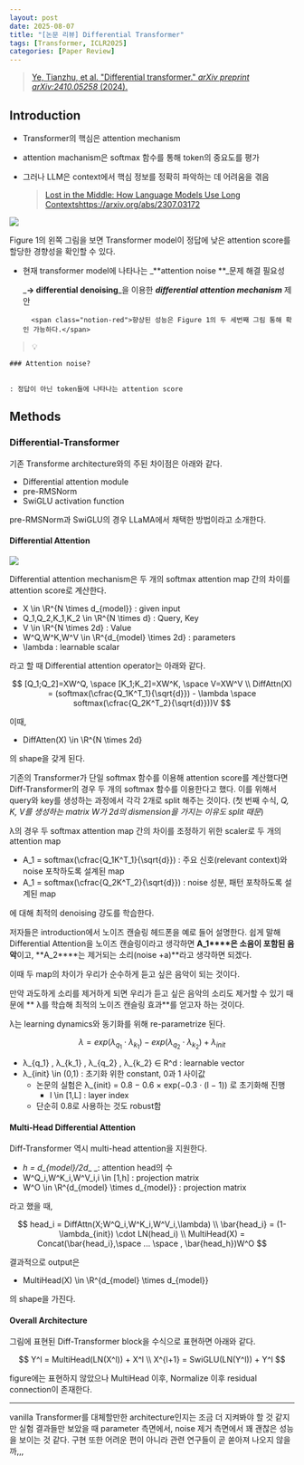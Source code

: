 ```yaml
---
layout: post
date: 2025-08-07
title: "[논문 리뷰] Differential Transformer"
tags: [Transformer, ICLR2025]
categories: [Paper Review]
---
```


> [Ye, Tianzhu, et al. "Differential transformer." ](https://arxiv.org/abs/2410.05258)[_arXiv preprint arXiv:2410.05258_](https://arxiv.org/abs/2410.05258)[ (2024).](https://arxiv.org/abs/2410.05258)



## Introduction

- Transformer의 핵심은 attention mechanism
- attention machanism은 softmax 함수를 통해 token의 중요도를 평가
- 그러나 LLM은 context에서 핵심 정보를 정확히 파악하는 데 어려움을 겪음

	> [Lost in the Middle: How Language Models Use Long Contextshttps://arxiv.org/abs/2307.03172](https://arxiv.org/abs/2307.03172)


![](https://prod-files-secure.s3.us-west-2.amazonaws.com/542b861c-36a8-4051-84e5-8804b6728dba/9083ea56-691a-4752-ae26-47f403431ac8/image.png?X-Amz-Algorithm=AWS4-HMAC-SHA256&X-Amz-Content-Sha256=UNSIGNED-PAYLOAD&X-Amz-Credential=ASIAZI2LB4663FMJN7QS%2F20251011%2Fus-west-2%2Fs3%2Faws4_request&X-Amz-Date=20251011T060120Z&X-Amz-Expires=3600&X-Amz-Security-Token=IQoJb3JpZ2luX2VjEGYaCXVzLXdlc3QtMiJHMEUCIQC52i0T5x2h393Xo%2ByzORNl37He26mJy8ED5X7yNzTp%2BwIgF4r1D%2BB334MrUu1bHZ7g4e2JQQSC4mKQjfSMGl6Qg6oqiAQI%2F%2F%2F%2F%2F%2F%2F%2F%2F%2F%2F%2FARAAGgw2Mzc0MjMxODM4MDUiDO8AlKKmg8AqYuajKSrcA8hGZEPKrn%2Bv%2FgjSqEFX0mVWhAkwPOIP7%2Fm7Il4STn2O6JFSuXCyfEGuvlPH%2BNI8YUSxp%2F94RbWip19Umm0VvcFyaD8PxKx%2FbR%2BG%2FfC0dzNzf1%2F7KohE86DKTAlc42uxp9%2Fs6x1fhVEzlg%2BV5W8iGshPvyE%2BmU1LatHn1PeJiTUTTuKrsbXKRygZbDAf5%2FZdJFcwylQQxii3FaWY0twVkuoLplm3pfNPcbdB%2B7SNEm5CohIdz%2FcK28a%2FIyUzfoy5xZMakaIigFmnYe55vHNXyMDAh6s2NKXWtruIFvUcEP6edVpoqm9GohC53qHmA%2Fd4BAkZBMiARSrEQcRERdmgSoHkwWRTJ4nY4r7zY6OBcXomuMbJQ32pnogNMlWuZLR7tDFztoqZAjdM15MIM25lX7hqarPvdpB4L5HmtjFR2aJNWmDorVZxCOvT%2FICZ5ZsqdOXANWUkOUtp7JFz8u9tAfTe8ap2rfXefaZTeIuZfeb33m55nqw%2FSckHRQJCN03g7HG%2BT5dTm9yZ%2FtsT9b1YXkwjdlZEZFa%2BmOQQUfftGMTPU7%2B5%2FE%2BSj5q0K8VLK%2FSyyfKn3KuZe1DurxVDIOws8FbD9HRv7z9Z%2FdLPAjvfNGlT%2FmI%2FwO0VOhEar5goMOfip8cGOqUBETHXacgrcxlp%2F9eTMDjKOptiBxrDv0QuNi7WSRrBwe57UnWdKBp4%2Bi4Bea7Wvqenams1iQvu%2FtbnSRCp9WK3K%2FHm%2FAhNeCkspyqIEHKO20CZg1ImCtLP5MM7%2F%2B9rR19PCviIv44INLIxR613npk9KmDax%2FmAU9ENI3q%2FGZCn1vimbGyKFM283umCKJ5%2Fph0jXZA5Z7Fo9dHu664odu%2FwcoEBr8qJ&X-Amz-Signature=2ca5378fc4451ccf0917b0ec456fc31e0c215403b479d5053db3d13dde01ee69&X-Amz-SignedHeaders=host&x-amz-checksum-mode=ENABLED&x-id=GetObject)


Figure 1의 왼쪽 그림을 보면 Transformer model이 정답에 낮은 attention score를 할당한 경향성을 확인할 수 있다.

- 현재 transformer model에 나타나는 _**attention noise **_문제 해결 필요성

	_**→ differential denoising**_을 이용한 _**differential attention mechanism**_ 제안


		<span class="notion-red">향상된 성능은 Figure 1의 두 세번째 그림 통해 확인 가능하다.</span>


> 💡 


	### Attention noise?


	: 정답이 아닌 token들에 나타나는 attention score



## Methods



### Differential-Transformer


기존 Transforme architecture와의 주된 차이점은 아래와 같다.

- Differential attention module
- pre-RMSNorm
- SwiGLU activation function

pre-RMSNorm과 SwiGLU의 경우 LLaMA에서 채택한 방법이라고 소개한다.



#### Differential Attention


![](https://prod-files-secure.s3.us-west-2.amazonaws.com/542b861c-36a8-4051-84e5-8804b6728dba/116d70b2-1963-4810-9167-f4c7d8a06e8f/image.png?X-Amz-Algorithm=AWS4-HMAC-SHA256&X-Amz-Content-Sha256=UNSIGNED-PAYLOAD&X-Amz-Credential=ASIAZI2LB4663FMJN7QS%2F20251011%2Fus-west-2%2Fs3%2Faws4_request&X-Amz-Date=20251011T060120Z&X-Amz-Expires=3600&X-Amz-Security-Token=IQoJb3JpZ2luX2VjEGYaCXVzLXdlc3QtMiJHMEUCIQC52i0T5x2h393Xo%2ByzORNl37He26mJy8ED5X7yNzTp%2BwIgF4r1D%2BB334MrUu1bHZ7g4e2JQQSC4mKQjfSMGl6Qg6oqiAQI%2F%2F%2F%2F%2F%2F%2F%2F%2F%2F%2F%2FARAAGgw2Mzc0MjMxODM4MDUiDO8AlKKmg8AqYuajKSrcA8hGZEPKrn%2Bv%2FgjSqEFX0mVWhAkwPOIP7%2Fm7Il4STn2O6JFSuXCyfEGuvlPH%2BNI8YUSxp%2F94RbWip19Umm0VvcFyaD8PxKx%2FbR%2BG%2FfC0dzNzf1%2F7KohE86DKTAlc42uxp9%2Fs6x1fhVEzlg%2BV5W8iGshPvyE%2BmU1LatHn1PeJiTUTTuKrsbXKRygZbDAf5%2FZdJFcwylQQxii3FaWY0twVkuoLplm3pfNPcbdB%2B7SNEm5CohIdz%2FcK28a%2FIyUzfoy5xZMakaIigFmnYe55vHNXyMDAh6s2NKXWtruIFvUcEP6edVpoqm9GohC53qHmA%2Fd4BAkZBMiARSrEQcRERdmgSoHkwWRTJ4nY4r7zY6OBcXomuMbJQ32pnogNMlWuZLR7tDFztoqZAjdM15MIM25lX7hqarPvdpB4L5HmtjFR2aJNWmDorVZxCOvT%2FICZ5ZsqdOXANWUkOUtp7JFz8u9tAfTe8ap2rfXefaZTeIuZfeb33m55nqw%2FSckHRQJCN03g7HG%2BT5dTm9yZ%2FtsT9b1YXkwjdlZEZFa%2BmOQQUfftGMTPU7%2B5%2FE%2BSj5q0K8VLK%2FSyyfKn3KuZe1DurxVDIOws8FbD9HRv7z9Z%2FdLPAjvfNGlT%2FmI%2FwO0VOhEar5goMOfip8cGOqUBETHXacgrcxlp%2F9eTMDjKOptiBxrDv0QuNi7WSRrBwe57UnWdKBp4%2Bi4Bea7Wvqenams1iQvu%2FtbnSRCp9WK3K%2FHm%2FAhNeCkspyqIEHKO20CZg1ImCtLP5MM7%2F%2B9rR19PCviIv44INLIxR613npk9KmDax%2FmAU9ENI3q%2FGZCn1vimbGyKFM283umCKJ5%2Fph0jXZA5Z7Fo9dHu664odu%2FwcoEBr8qJ&X-Amz-Signature=de79e22300a908612b7d98c84bb81accb977a6359b9d8488c2ef6602d3c24397&X-Amz-SignedHeaders=host&x-amz-checksum-mode=ENABLED&x-id=GetObject)


Differential attention mechanism은 두 개의 softmax attention map 간의 차이를 attention score로 계산한다.

- X \in \R^{N \times d\_{model}} : given input
- Q\_1,Q\_2,K\_1,K\_2 \in \R^{N \times d} : Query, Key
- V \in \R^{N \times 2d} : Value
- W^Q,W^K,W^V \in \R^{d\_{model} \times 2d} : parameters
- \lambda : learnable scalar

라고 할 때 Differential attention operator는 아래와 같다.


$$
[Q_1;Q_2]=XW^Q, \space [K_1;K_2]=XW^K, \space V=XW^V \\
DiffAttn(X) = (softmax(\cfrac{Q_1K^T_1}{\sqrt{d}}) - \lambda \space softmax(\cfrac{Q_2K^T_2}{\sqrt{d}}))V
$$


이때,

- DiffAtten(X) \in \R^{N \times 2d}

의 shape을 갖게 된다.


기존의 Transformer가 단일 softmax 함수를 이용해 attention score를 계산했다면 Diff-Transformer의 경우 두 개의 softmax 함수를 이용한다고 했다. 이를 위해서 query와 key를 생성하는 과정에서 각각 2개로 split 해주는 것이다. <span class="notion-red">(첫 번째 수식, </span><span class="notion-red">_Q, K, V를 생성하는 matrix W가 2d의 dismension을 가지는 이유도 split 때문_</span><span class="notion-red">)</span>


 λ의 경우 두 softmax attention map 간의 차이를 조정하기 위한 scaler로 두 개의 attention map

- A\_1 = softmax(\cfrac{Q\_1K^T\_1}{\sqrt{d}}) : 주요 신호(relevant context)와 noise 포착하도록 설계된 map
- A\_1 = softmax(\cfrac{Q\_2K^T\_2}{\sqrt{d}}) : noise 성분, 패턴 포착하도록 설계된 map 

에 대해 최적의 denoising 강도를 학습한다.


저자들은 introduction에서 노이즈 캔슬링 헤드폰을 예로 들어 설명한다. 쉽게 말해 Differential Attention을 노이즈 캔슬링이라고 생각하면 **A\_1****은 소음이 포함된 음악**이고, **A\_2****는 제거되는 소리(noise +a)**라고 생각하면 되겠다. 


이때 두 map의 차이가 우리가 순수하게 듣고 싶은 음악이 되는 것이다. 


만약 과도하게 소리를 제거하게 되면 우리가 듣고 싶은 음악의 소리도 제거할 수 있기 때문에 ** λ를 학습해 최적의 노이즈 캔슬링 효과**를 얻고자 하는 것이다.


λ는 learning dynamics와 동기화를 위해 re-parametrize 된다.


$$
\lambda = exp(\lambda_{q_1} \cdot \lambda_{k_1}) - exp(\lambda_{q_2} \cdot \lambda_{k_2}) + \lambda_{init}
$$

- λ\_{q\_1} , λ\_{k\_1} , λ\_{q\_2} , λ\_{k\_2} ∈ R^d : learnable vector
- λ\_{init} \in (0,1) : 초기화 위한 constant, 0과 1 사이값
	- 논문의 실험은 λ\_{init} = 0.8 − 0.6 × exp(−0.3 · (l − 1)) 로 초기화해 진행
		- l \in [1,L] : layer index
	- 단순히 0.8로 사용하는 것도 robust함


#### **Multi-Head Differential Attention**


Diff-Transformer 역시 multi-head attention을 지원한다.

- _h = d\_{model}/2d__ _: attention head의 수
- W^Q\_i,W^K\_i,W^V\_i,i \in [1,h] : projection matrix
- W^O \in \R^{d\_{model} \times d\_{model}} : projection matrix

라고 했을 때,


$$
head_i = DiffAttn(X;W^Q_i,W^K_i,W^V_i,\lambda) \\
\bar{head_i} = (1-\lambda_{init}) \cdot LN(head_i) \\
MultiHead(X) = Concat(\bar{head_i},\space ... \space , \bar{head_h})W^O
$$


결과적으로 output은

- MultiHead(X) \in \R^{d\_{model} \times d\_{model}}

의 shape을 가진다.



#### Overall Architecture


그림에 표현된 Diff-Transformer block을 수식으로 표현하면 아래와 같다.


$$
Y^l = MultiHead(LN(X^l)) + X^l \\
X^{l+1} = SwiGLU(LN(Y^l)) + Y^l
$$


figure에는 표현하지 않았으나 MultiHead 이후, Normalize 이후 residual connection이 존재한다.


---


vanilla Transformer를 대체할만한 architecture인지는 조금 더 지켜봐야 할 것 같지만 실험 결과들만 보았을 때 parameter 측면에서, noise 제거 측면에서 꽤 괜찮은 성능을 보이는 것 같다. 구현 또한 어려운 편이 아니라 관련 연구들이 곧 쏟아져 나오지 않을까,,,

